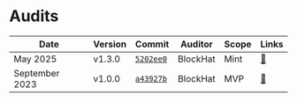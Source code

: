 # Audits

| Date          | Version | Commit                                                                           | Auditor      | Scope          | Links                                                       |
| ------------- | ------- | -------------------------------------------------------------------------------- | ------------ | -------------- | ----------------------------------------------------------- |
| May 2025    | v1.3.0  | [`5202ee0`](https://github.com/clixpesa/mint-contracts/tree/5202ee0) | BlockHat      | Mint          | [🔗](./ClixpesaMint_Audit_v1.3.pdf)                                    |
| September 2023 | v1.0.0  | [`a43927b`](https://github.com/clixpesa/smart-contracts/tree/a43927b) | BlockHat     | MVP          | [🔗](./ClixpesaMVP_Audit_v1.0.pdf)                                    |